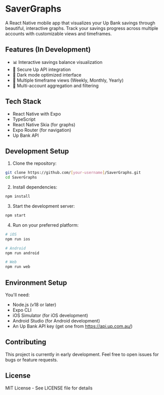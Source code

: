# SaverGraphs

A React Native mobile app that visualizes your Up Bank savings through beautiful, interactive graphs. Track your savings progress across multiple accounts with customizable views and timeframes.

## Features (In Development)

- 📊 Interactive savings balance visualization
- 🔐 Secure Up API integration
- 📱 Dark mode optimized interface
- 📅 Multiple timeframe views (Weekly, Monthly, Yearly)
- 🏦 Multi-account aggregation and filtering

## Tech Stack

- React Native with Expo
- TypeScript
- React Native Skia (for graphs)
- Expo Router (for navigation)
- Up Bank API

## Development Setup

1. Clone the repository:
```bash
git clone https://github.com/[your-username]/SaverGraphs.git
cd SaverGraphs
```

2. Install dependencies:
```bash
npm install
```

3. Start the development server:
```bash
npm start
```

4. Run on your preferred platform:
```bash
# iOS
npm run ios

# Android
npm run android

# Web
npm run web
```

## Environment Setup

You'll need:
- Node.js (v18 or later)
- Expo CLI
- iOS Simulator (for iOS development)
- Android Studio (for Android development)
- An Up Bank API key (get one from https://api.up.com.au/)

## Contributing

This project is currently in early development. Feel free to open issues for bugs or feature requests.

## License

MIT License - See LICENSE file for details

